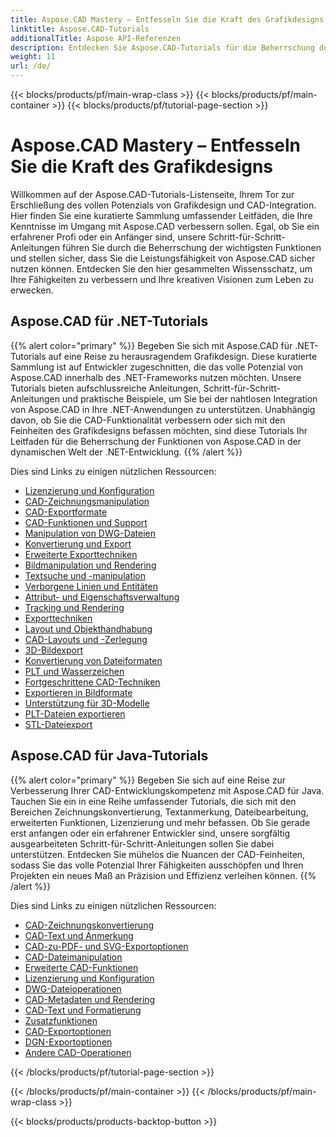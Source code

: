 ```yaml
---
title: Aspose.CAD Mastery – Entfesseln Sie die Kraft des Grafikdesigns
linktitle: Aspose.CAD-Tutorials
additionalTitle: Aspose API-Referenzen
description: Entdecken Sie Aspose.CAD-Tutorials für die Beherrschung des Grafikdesigns. Erweitern Sie Ihre Fähigkeiten mit Schritt-für-Schritt-Anleitungen zur CAD-Integration und entfesseln Sie Ihr kreatives Potenzial.
weight: 11
url: /de/
---
```


{{< blocks/products/pf/main-wrap-class >}}
{{< blocks/products/pf/main-container >}}
{{< blocks/products/pf/tutorial-page-section >}}

# Aspose.CAD Mastery – Entfesseln Sie die Kraft des Grafikdesigns


Willkommen auf der Aspose.CAD-Tutorials-Listenseite, Ihrem Tor zur Erschließung des vollen Potenzials von Grafikdesign und CAD-Integration. Hier finden Sie eine kuratierte Sammlung umfassender Leitfäden, die Ihre Kenntnisse im Umgang mit Aspose.CAD verbessern sollen. Egal, ob Sie ein erfahrener Profi oder ein Anfänger sind, unsere Schritt-für-Schritt-Anleitungen führen Sie durch die Beherrschung der wichtigsten Funktionen und stellen sicher, dass Sie die Leistungsfähigkeit von Aspose.CAD sicher nutzen können. Entdecken Sie den hier gesammelten Wissensschatz, um Ihre Fähigkeiten zu verbessern und Ihre kreativen Visionen zum Leben zu erwecken.

## Aspose.CAD für .NET-Tutorials
{{% alert color="primary" %}}
Begeben Sie sich mit Aspose.CAD für .NET-Tutorials auf eine Reise zu herausragendem Grafikdesign. Diese kuratierte Sammlung ist auf Entwickler zugeschnitten, die das volle Potenzial von Aspose.CAD innerhalb des .NET-Frameworks nutzen möchten. Unsere Tutorials bieten aufschlussreiche Anleitungen, Schritt-für-Schritt-Anleitungen und praktische Beispiele, um Sie bei der nahtlosen Integration von Aspose.CAD in Ihre .NET-Anwendungen zu unterstützen. Unabhängig davon, ob Sie die CAD-Funktionalität verbessern oder sich mit den Feinheiten des Grafikdesigns befassen möchten, sind diese Tutorials Ihr Leitfaden für die Beherrschung der Funktionen von Aspose.CAD in der dynamischen Welt der .NET-Entwicklung.
{{% /alert %}}

Dies sind Links zu einigen nützlichen Ressourcen:
 
- [Lizenzierung und Konfiguration](./net/licensing-and-configuration/)
- [CAD-Zeichnungsmanipulation](./net/cad-drawing-manipulation/)
- [CAD-Exportformate](./net/cad-export-formats/)
- [CAD-Funktionen und Support](./net/cad-features-and-support/)
- [Manipulation von DWG-Dateien](./net/dwg-file-manipulation/)
- [Konvertierung und Export](./net/conversion-and-export/)
- [Erweiterte Exporttechniken](./net/advanced-export-techniques/)
- [Bildmanipulation und Rendering](./net/image-manipulation-and-rendering/)
- [Textsuche und -manipulation](./net/text-search-and-manipulation/)
- [Verborgene Linien und Entitäten](./net/hidden-lines-and-entities/)
- [Attribut- und Eigenschaftsverwaltung](./net/attribute-and-property-management/)
- [Tracking und Rendering](./net/tracking-and-rendering/)
- [Exporttechniken](./net/export-techniques/)
- [Layout und Objekthandhabung](./net/layout-and-object-handling/)
- [CAD-Layouts und -Zerlegung](./net/cad-layouts-and-decomposition/)
- [3D-Bildexport](./net/3d-image-export/)
- [Konvertierung von Dateiformaten](./net/file-format-conversion/)
- [PLT und Wasserzeichen](./net/plt-and-watermarking/)
- [Fortgeschrittene CAD-Techniken](./net/advanced-cad-techniques/)
- [Exportieren in Bildformate](./net/exporting-to-image-formats/)
- [Unterstützung für 3D-Modelle](./net/3d-model-support/)
- [PLT-Dateien exportieren](./net/exporting-plt-files/)
- [STL-Dateiexport](./net/stl-file-export/)


## Aspose.CAD für Java-Tutorials
{{% alert color="primary" %}}
Begeben Sie sich auf eine Reise zur Verbesserung Ihrer CAD-Entwicklungskompetenz mit Aspose.CAD für Java. Tauchen Sie ein in eine Reihe umfassender Tutorials, die sich mit den Bereichen Zeichnungskonvertierung, Textanmerkung, Dateibearbeitung, erweiterten Funktionen, Lizenzierung und mehr befassen. Ob Sie gerade erst anfangen oder ein erfahrener Entwickler sind, unsere sorgfältig ausgearbeiteten Schritt-für-Schritt-Anleitungen sollen Sie dabei unterstützen. Entdecken Sie mühelos die Nuancen der CAD-Feinheiten, sodass Sie das volle Potenzial Ihrer Fähigkeiten ausschöpfen und Ihren Projekten ein neues Maß an Präzision und Effizienz verleihen können.
{{% /alert %}}

Dies sind Links zu einigen nützlichen Ressourcen:
 
- [CAD-Zeichnungskonvertierung](./java/cad-drawing-conversion/)
- [CAD-Text und Anmerkung](./java/cad-text-and-annotation/)
- [CAD-zu-PDF- und SVG-Exportoptionen](./java/cad-to-pdf-and-svg-export-options/)
- [CAD-Dateimanipulation](./java/cad-file-manipulation/)
- [Erweiterte CAD-Funktionen](./java/advanced-cad-features/)
- [Lizenzierung und Konfiguration](./java/licensing-and-configuration/)
- [DWG-Dateioperationen](./java/dwg-file-operations/)
- [CAD-Metadaten und Rendering](./java/cad-meta-data-and-rendering/)
- [CAD-Text und Formatierung](./java/cad-text-and-formatting/)
- [Zusatzfunktionen](./java/additional-features/)
- [CAD-Exportoptionen](./java/cad-export-options/)
- [DGN-Exportoptionen](./java/dgn-export-options/)
- [Andere CAD-Operationen](./java/other-cad-operations/)




{{< /blocks/products/pf/tutorial-page-section >}}

{{< /blocks/products/pf/main-container >}}
{{< /blocks/products/pf/main-wrap-class >}}

{{< blocks/products/products-backtop-button >}}
